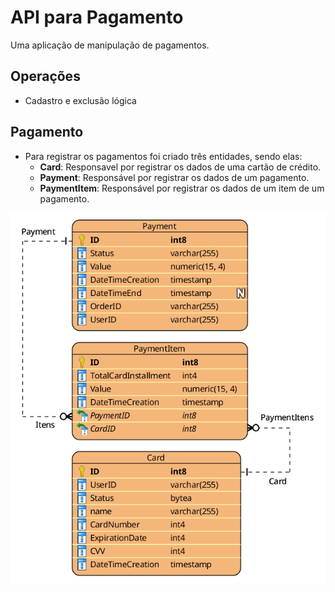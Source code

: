 # API para Pagamento

Uma aplicação de manipulação de pagamentos.

## Operações
* Cadastro e exclusão lógica

## Pagamento
* Para registrar os pagamentos foi criado três entidades, sendo elas:
  * **Card**: Responsavel por registrar os dados de uma cartão de crédito.
  * **Payment**: Responsável por registrar os dados de um pagamento.
  * **PaymentItem**: Responsável por registrar os dados de um item de um pagamento.

![Estrutura_de_Dados](img/EstruturaDados.png)
